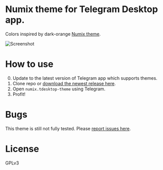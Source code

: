 # Numix theme for Telegram Desktop app.

Colors inspired by dark-orange [Numix theme](https://numixproject.org/).

![Screenshot](https://habrastorage.org/files/64a/541/4d4/64a5414d4a4d48a1a61d54cb417fb9bc.jpg)

# How to use

0. Update to the latest version of Telegram app which supports themes.
1. Clone repo or [download the newest release here](https://github.com/and3rson/telegram-numix-theme/releases).
2. Open `numix.tdesktop-theme` using Telegram.
3. Profit!

# Bugs

This theme is still not fully tested. Please [report issues here](https://github.com/and3rson/telegram-numix-theme/issues).

# License

GPLv3
